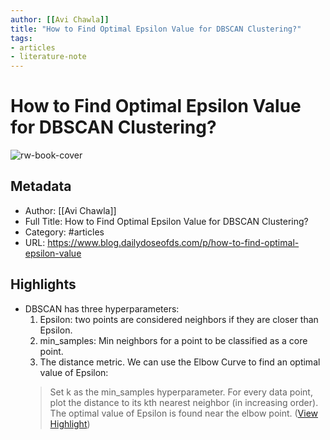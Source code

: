 ```yaml
---
author: [[Avi Chawla]]
title: "How to Find Optimal Epsilon Value for DBSCAN Clustering?"
tags: 
- articles
- literature-note
---
```

# How to Find Optimal Epsilon Value for DBSCAN Clustering?

![rw-book-cover](https://substackcdn.com/image/fetch/w_1200,h_600,c_fill,f_jpg,q_auto:good,fl_progressive:steep,g_auto/https%3A%2F%2Fsubstack-post-media.s3.amazonaws.com%2Fpublic%2Fimages%2Fc294178a-edb6-4f0d-94fa-03cb2e70531d_5500x6304.jpeg)

## Metadata
- Author: [[Avi Chawla]]
- Full Title: How to Find Optimal Epsilon Value for DBSCAN Clustering?
- Category: #articles
- URL: https://www.blog.dailydoseofds.com/p/how-to-find-optimal-epsilon-value

## Highlights
- DBSCAN has three hyperparameters:
  1. Epsilon: two points are considered neighbors if they are closer than Epsilon.
  2. min_samples: Min neighbors for a point to be classified as a core point.
  3. The distance metric.
  We can use the Elbow Curve to find an optimal value of Epsilon:
  > Set k as the min_samples hyperparameter.
  For every data point, plot the distance to its kth nearest neighbor (in increasing order).
  The optimal value of Epsilon is found near the elbow point. ([View Highlight](https://read.readwise.io/read/01h6bptpcrax80n2xh48y2vx4f))
